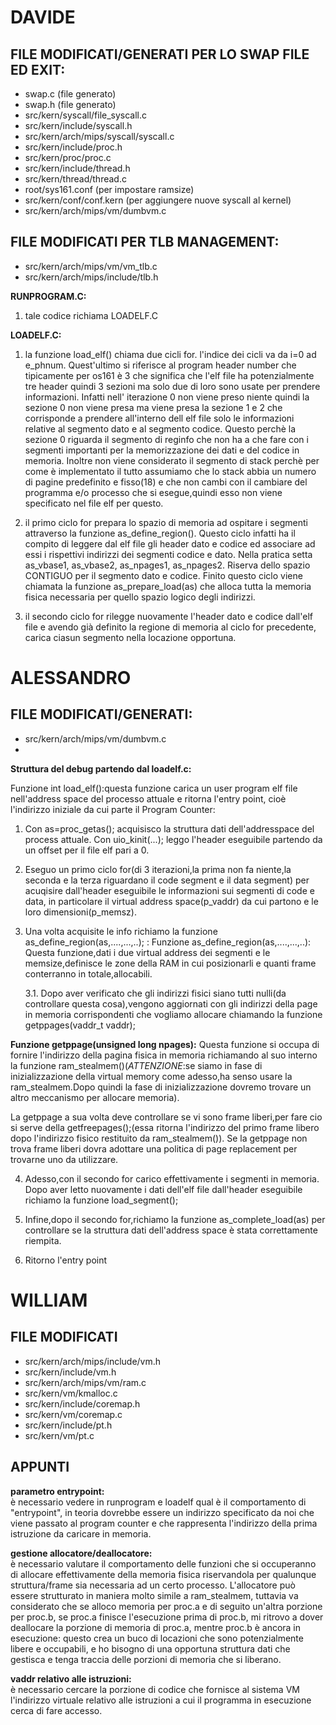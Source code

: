 # DAVIDE
## FILE MODIFICATI/GENERATI PER LO SWAP FILE ED EXIT:
- swap.c (file generato)
- swap.h (file generato)
- src/kern/syscall/file_syscall.c
- src/kern/include/syscall.h
- src/kern/arch/mips/syscall/syscall.c
- src/kern/include/proc.h
- src/kern/proc/proc.c
- src/kern/include/thread.h
- src/kern/thread/thread.c
- root/sys161.conf (per impostare ramsize)
- src/kern/conf/conf.kern (per aggiungere nuove syscall al kernel)
- src/kern/arch/mips/vm/dumbvm.c

## FILE MODIFICATI PER TLB MANAGEMENT:
- src/kern/arch/mips/vm/vm_tlb.c
- src/kern/arch/mips/include/tlb.h

<b>RUNPROGRAM.C:</b>
1. tale codice richiama LOADELF.C

<b>LOADELF.C:</b>
1. la funzione load_elf() chiama due cicli for. l'indice dei cicli va da i=0 ad e_phnum. Quest'ultimo si riferisce al program header number che tipicamente per os161 è 3 che significa che l'elf file ha potenzialmente tre header quindi 3 sezioni ma solo due di loro sono usate per prendere informazioni. Infatti nell' iterazione 0 non viene preso niente quindi la sezione 0 non viene presa ma viene presa la sezione 1 e 2 che corrisponde a prendere all'interno dell elf file solo le informazioni relative al segmento dato e al segmento codice. Questo perchè la sezione 0 riguarda il segmento di reginfo che non ha a che fare con i segmenti importanti per la memorizzazione dei dati e del codice in memoria. Inoltre non viene considerato il segmento di stack perchè per come è implementato il tutto assumiamo che lo stack abbia un numero di pagine predefinito e fisso(18) e che non cambi con il cambiare del programma e/o processo che si esegue,quindi esso non viene specificato nel file elf per questo.

2. il primo ciclo for prepara lo spazio di memoria ad ospitare i segmenti attraverso la funzione as_define_region(). Questo ciclo infatti ha il compito di leggere dal elf file gli header dato e codice ed associare ad essi i rispettivi indirizzi dei segmenti codice e dato. Nella pratica setta as_vbase1, as_vbase2, as_npages1, as_npages2. Riserva dello spazio CONTIGUO per il segmento dato e codice. 
Finito questo ciclo viene chiamata la funzione as_prepare_load(as) che alloca tutta la memoria fisica necessaria per quello spazio logico degli indirizzi.

3. il secondo ciclo for rilegge nuovamente l'header dato e codice dall'elf file e avendo già definito la regione di memoria al ciclo for precedente, carica ciasun segmento nella locazione opportuna.

# ALESSANDRO
## FILE MODIFICATI/GENERATI:
- src/kern/arch/mips/vm/dumbvm.c
- 
<b> Struttura del debug partendo dal loadelf.c:</b>

Funzione int load_elf():questa funzione carica un user program elf file nell'address space del processo attuale e ritorna l'entry point, cioè l'indirizzo iniziale da cui parte il Program Counter:
	
1. Con as=proc_getas(); acquisisco la struttura dati dell'addresspace del process attuale.
Con uio_kinit(...); leggo l'header eseguibile partendo da un offset per il file elf pari a 0.

2. Eseguo un primo ciclo for(di 3 iterazioni,la prima non fa niente,la seconda e la terza riguardano il code segment e il data segment) per acuqisire dall'header eseguibile le informazioni sui segmenti di code e data, in particolare il virtual address space(p_vaddr) da cui partono e le loro dimensioni(p_memsz).
	
3. Una volta acquisite le info richiamo la funzione as_define_region(as,....,...,..); :
Funzione as_define_region(as,....,...,..):
Questa funzione,dati i due virtual address dei segmenti e le memsize,definisce le zone della RAM in cui posizionarli e quanti frame conterranno in totale,allocabili.
	
	3.1. Dopo aver verificato che gli indirizzi fisici siano tutti nulli(da controllare questa cosa),vengono aggiornati con gli indirizzi della page in memoria corrispondenti che vogliamo allocare chiamando la funzione getppages(vaddr_t vaddr);
		
<b>Funzione getppage(unsigned long npages):</b>
Questa funzione si occupa di fornire l'indirizzo della pagina fisica in memoria richiamando al suo interno la funzione ram_stealmem()(*ATTENZIONE*:se siamo in fase di inizializzazione della virtual memory come adesso,ha senso usare la ram_stealmem.Dopo quindi la fase di inizializzazione dovremo trovare un altro meccanismo per allocare memoria).
		
La getppage a sua volta deve controllare se vi sono frame liberi,per fare cio si serve della getfreepages();(essa ritorna l'indirizzo del primo frame libero dopo l'indirizzo fisico restituito da ram_stealmem()). Se la getppage non trova frame liberi dovra adottare una politica di page replacement per trovarne uno da utilizzare.
		
4. Adesso,con il secondo for carico effettivamente i segmenti in memoria. Dopo aver letto nuovamente i dati dell'elf file dall'header eseguibile richiamo la funzione load_segment();
	
5. Infine,dopo il secondo for,richiamo la funzione as_complete_load(as) per controllare se la struttura dati dell'address space è stata correttamente riempita.
	
6. Ritorno l'entry point 


# WILLIAM
## FILE MODIFICATI
- src/kern/arch/mips/include/vm.h
- src/kern/include/vm.h
- src/kern/arch/mips/vm/ram.c
- src/kern/vm/kmalloc.c
- src/kern/include/coremap.h
- src/kern/vm/coremap.c
- src/kern/include/pt.h
- src/kern/vm/pt.c

## APPUNTI

<b>parametro entrypoint:</b> <br>
è necessario vedere in runprogram e loadelf qual è il comportamento di "entrypoint", in teoria dovrebbe essere un indirizzo specificato da noi che viene passato al program counter e che rappresenta l'indirizzo della prima istruzione da caricare in memoria.

<b>gestione allocatore/deallocatore:</b> <br>
è necessario valutare il comportamento delle funzioni che si occuperanno di allocare effettivamente della memoria fisica riservandola per qualunque struttura/frame sia necessaria ad un certo processo.
L'allocatore può essere strutturato in maniera molto simile a ram_stealmem, tuttavia va considerato che se alloco memoria per proc.a e di seguito un'altra porzione per proc.b, se proc.a finisce l'esecuzione prima di proc.b, mi ritrovo a dover deallocare la porzione di memoria di proc.a, mentre proc.b è ancora in esecuzione: questo crea un buco di locazioni che sono potenzialmente libere e occupabili, e ho bisogno di una opportuna struttura dati che gestisca e tenga traccia delle 
porzioni di memoria che si liberano.

<b>vaddr relativo alle istruzioni:</b> <br>
è necessario cercare la porzione di codice che fornisce al sistema VM l'indirizzo virtuale relativo alle istruzioni a cui il programma in esecuzione cerca di fare accesso.
